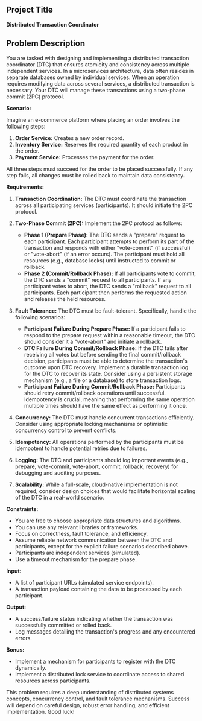## Project Title

**Distributed Transaction Coordinator**

## Problem Description

You are tasked with designing and implementing a distributed transaction coordinator (DTC) that ensures atomicity and consistency across multiple independent services. In a microservices architecture, data often resides in separate databases owned by individual services. When an operation requires modifying data across several services, a distributed transaction is necessary. Your DTC will manage these transactions using a two-phase commit (2PC) protocol.

**Scenario:**

Imagine an e-commerce platform where placing an order involves the following steps:

1.  **Order Service:** Creates a new order record.
2.  **Inventory Service:** Reserves the required quantity of each product in the order.
3.  **Payment Service:** Processes the payment for the order.

All three steps must succeed for the order to be placed successfully. If any step fails, all changes must be rolled back to maintain data consistency.

**Requirements:**

1.  **Transaction Coordination:** The DTC must coordinate the transaction across all participating services (participants). It should initiate the 2PC protocol.
2.  **Two-Phase Commit (2PC):** Implement the 2PC protocol as follows:

    *   **Phase 1 (Prepare Phase):** The DTC sends a "prepare" request to each participant. Each participant attempts to perform its part of the transaction and responds with either "vote-commit" (if successful) or "vote-abort" (if an error occurs). The participant must hold all resources (e.g., database locks) until instructed to commit or rollback.
    *   **Phase 2 (Commit/Rollback Phase):** If all participants vote to commit, the DTC sends a "commit" request to all participants. If any participant votes to abort, the DTC sends a "rollback" request to all participants. Each participant then performs the requested action and releases the held resources.

3.  **Fault Tolerance:** The DTC must be fault-tolerant. Specifically, handle the following scenarios:

    *   **Participant Failure During Prepare Phase:** If a participant fails to respond to the prepare request within a reasonable timeout, the DTC should consider it a "vote-abort" and initiate a rollback.
    *   **DTC Failure During Commit/Rollback Phase:** If the DTC fails after receiving all votes but before sending the final commit/rollback decision, participants must be able to determine the transaction's outcome upon DTC recovery. Implement a durable transaction log for the DTC to recover its state. Consider using a persistent storage mechanism (e.g., a file or a database) to store transaction logs.
    *   **Participant Failure During Commit/Rollback Phase:** Participants should retry commit/rollback operations until successful. Idempotency is crucial, meaning that performing the same operation multiple times should have the same effect as performing it once.

4.  **Concurrency:** The DTC must handle concurrent transactions efficiently. Consider using appropriate locking mechanisms or optimistic concurrency control to prevent conflicts.
5.  **Idempotency:** All operations performed by the participants must be idempotent to handle potential retries due to failures.
6.  **Logging:** The DTC and participants should log important events (e.g., prepare, vote-commit, vote-abort, commit, rollback, recovery) for debugging and auditing purposes.
7.  **Scalability:** While a full-scale, cloud-native implementation is not required, consider design choices that would facilitate horizontal scaling of the DTC in a real-world scenario.

**Constraints:**

*   You are free to choose appropriate data structures and algorithms.
*   You can use any relevant libraries or frameworks.
*   Focus on correctness, fault tolerance, and efficiency.
*   Assume reliable network communication between the DTC and participants, except for the explicit failure scenarios described above.
*   Participants are independent services (simulated).
*   Use a timeout mechanism for the prepare phase.

**Input:**

*   A list of participant URLs (simulated service endpoints).
*   A transaction payload containing the data to be processed by each participant.

**Output:**

*   A success/failure status indicating whether the transaction was successfully committed or rolled back.
*   Log messages detailing the transaction's progress and any encountered errors.

**Bonus:**

*   Implement a mechanism for participants to register with the DTC dynamically.
*   Implement a distributed lock service to coordinate access to shared resources across participants.

This problem requires a deep understanding of distributed systems concepts, concurrency control, and fault tolerance mechanisms. Success will depend on careful design, robust error handling, and efficient implementation. Good luck!
